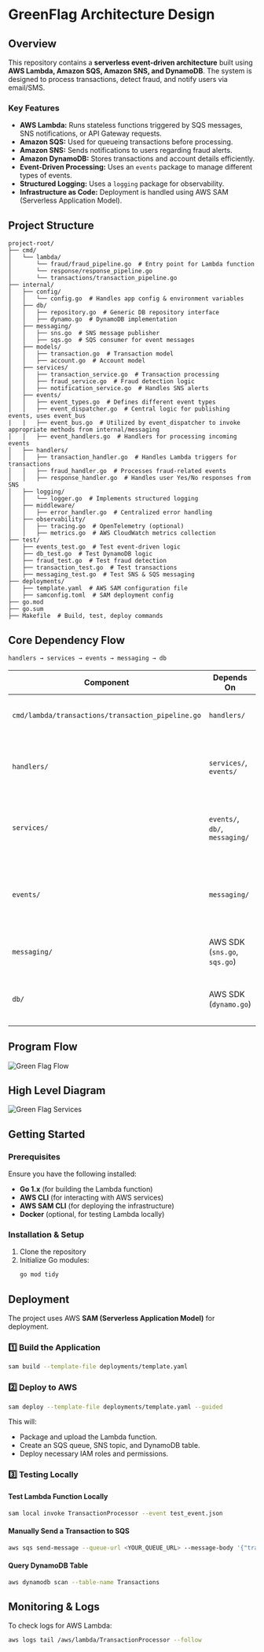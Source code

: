 # GreenFlag Architecture Design

## Overview
This repository contains a **serverless event-driven architecture** built using **AWS Lambda, Amazon SQS, Amazon SNS, and DynamoDB**. The system is designed to process transactions, detect fraud, and notify users via email/SMS.

### **Key Features**
- **AWS Lambda:** Runs stateless functions triggered by SQS messages, SNS notifications, or API Gateway requests.
- **Amazon SQS:** Used for queueing transactions before processing.
- **Amazon SNS:** Sends notifications to users regarding fraud alerts.
- **Amazon DynamoDB:** Stores transactions and account details efficiently.
- **Event-Driven Processing:** Uses an `events` package to manage different types of events.
- **Structured Logging:** Uses a `logging` package for observability.
- **Infrastructure as Code:** Deployment is handled using AWS SAM (Serverless Application Model).

## **Project Structure**
```
project-root/
├── cmd/
│   └── lambda/
│       └── fraud/fraud_pipeline.go  # Entry point for Lambda function
│       └── response/response_pipeline.go
│       └── transactions/transaction_pipeline.go
├── internal/
│   ├── config/
│   │   └── config.go  # Handles app config & environment variables
│   ├── db/
│   │   ├── repository.go  # Generic DB repository interface
│   │   ├── dynamo.go  # DynamoDB implementation
│   ├── messaging/
│   │   ├── sns.go  # SNS message publisher
│   │   ├── sqs.go  # SQS consumer for event messages
│   ├── models/
│   │   ├── transaction.go  # Transaction model
│   │   ├── account.go  # Account model
│   ├── services/
│   │   ├── transaction_service.go  # Transaction processing
│   │   ├── fraud_service.go  # Fraud detection logic
│   │   ├── notification_service.go  # Handles SNS alerts
│   ├── events/
│   │   ├── event_types.go  # Defines different event types
│   │   ├── event_dispatcher.go  # Central logic for publishing events, uses event_bus
|   |   ├── event_bus.go  # Utilized by event_dispatcher to invoke appropriate methods from internal/messaging
│   │   ├── event_handlers.go  # Handlers for processing incoming events
│   ├── handlers/
│   │   ├── transaction_handler.go  # Handles Lambda triggers for transactions
│   │   ├── fraud_handler.go  # Processes fraud-related events
│   │   ├── response_handler.go  # Handles user Yes/No responses from SNS
│   ├── logging/
│   │   └── logger.go  # Implements structured logging
│   ├── middleware/
│   │   ├── error_handler.go  # Centralized error handling
│   ├── observability/
│   │   ├── tracing.go  # OpenTelemetry (optional)
│   │   ├── metrics.go  # AWS CloudWatch metrics collection
├── test/
│   ├── events_test.go  # Test event-driven logic
│   ├── db_test.go  # Test DynamoDB logic
│   ├── fraud_test.go  # Test fraud detection
│   ├── transaction_test.go  # Test transactions
│   ├── messaging_test.go  # Test SNS & SQS messaging
├── deployments/
│   ├── template.yaml  # AWS SAM configuration file
│   ├── samconfig.toml  # SAM deployment config
├── go.mod
├── go.sum
├── Makefile  # Build, test, deploy commands
```

## Core Dependency Flow
```bash
handlers → services → events → messaging → db
```
| **Component**            | **Depends On**                   | **Purpose** | **Example** |
|-------------------------|--------------------------------|-------------|------------|
| `cmd/lambda/transactions/transaction_pipeline.go`     | `handlers/`                     | Entry point for AWS Lambda. | The `transaction_pipeline.go` file starts the Lambda function and calls `TransactionHandler` when an event is received. |
| `handlers/`             | `services/`, `events/`          | Processes Lambda requests and routes them. | The `TransactionHandler` in `internal/handlers/transaction_handler.go` should receive an event from AWS Lambda (triggered by SQS or API Gateway), parse it, and pass it to `event_handlers.go` for processing. |
| `services/`             | `events/`, `db/`, `messaging/`  | Business logic layer (transaction processing, fraud detection). | `ProcessTransaction` in `transaction_service.go` checks for fraud, stores the transaction in DynamoDB, and dispatches a `TransactionCreated` event. |
| `events/`               | `messaging/`                    | Defines events, publishes them, and processes incoming events. | The `event_handlers.go` file routes a `TransactionCreated` event to `ProcessTransaction`, and `event_dispatcher.go` sends it to SNS or SQS via the `event_bus`. |
| `messaging/`            | AWS SDK (`sns.go`, `sqs.go`)    | Handles actual AWS messaging logic. | `sns.go` publishes fraud alerts to an SNS topic, while `sqs.go` receives messages from the transaction queue. |
| `db/`                   | AWS SDK (`dynamo.go`)           | Manages data persistence in DynamoDB. | `dynamo.go` saves new transactions in the `Transactions` table and retrieves them when needed. |

## Program Flow
![Green Flag Flow](docs/GreenFlag_Flow.png)

## High Level Diagram
![Green Flag Services](docs/GreenFlag_SystemDesign.png)
## **Getting Started**
### **Prerequisites**
Ensure you have the following installed:
- **Go 1.x** (for building the Lambda function)
- **AWS CLI** (for interacting with AWS services)
- **AWS SAM CLI** (for deploying the infrastructure)
- **Docker** (optional, for testing Lambda locally)

### **Installation & Setup**
1. Clone the repository
2. Initialize Go modules:
   ```sh
   go mod tidy
   ```

## **Deployment**
The project uses AWS **SAM (Serverless Application Model)** for deployment.

### **1️⃣ Build the Application**
```sh
sam build --template-file deployments/template.yaml
```

### **2️⃣ Deploy to AWS**
```sh
sam deploy --template-file deployments/template.yaml --guided
```
This will:
- Package and upload the Lambda function.
- Create an SQS queue, SNS topic, and DynamoDB table.
- Deploy necessary IAM roles and permissions.


### **3️⃣ Testing Locally**
#### **Test Lambda Function Locally**
```sh
sam local invoke TransactionProcessor --event test_event.json
```

#### **Manually Send a Transaction to SQS**
```sh
aws sqs send-message --queue-url <YOUR_QUEUE_URL> --message-body '{"transactionID": "123", "amount": 50}'
```

#### **Query DynamoDB Table**
```sh
aws dynamodb scan --table-name Transactions
```

## **Monitoring & Logs**
To check logs for AWS Lambda:
```sh
aws logs tail /aws/lambda/TransactionProcessor --follow
```



